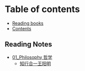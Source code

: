 # Table of contents

* [Reading books](README.md)
* [Contents](summary.md)

## Reading Notes

* [01\_Philosophy 哲学](reading-notes/01philosophy-zhe-xue/README.md)
  * [知行合一王阳明](reading-notes/01philosophy-zhe-xue/zhi-hang-he-yi-wang-yang-ming.md)

